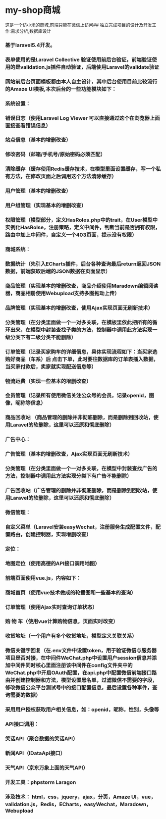 # my-shop商城
这是一个仿小米的商城,前端只能在微信上访问## 独立完成项目的设计及开发工作:需求分析,数据库设计 
### 基于laravel5.4开发。  
### 表单使用的是Laravel Collective 验证使用前后台验证，前端验证使用的是validation.js插件自动验证，后端使用Laravel的validate验证
### 网站前后台页面模板都由本人自主设计，其中后台使用目前比较流行的Amaze UI模板,本次后台的一些功能模块如下： 
### 系统设置：
### 错误日志（使用Laravel Log Viewer 可以直接通过这个在浏览器上面直接查看错误信息）
### 站点信息（基本的增删改查）
### 修改密码（邮箱/手机号/原始密码必须匹配）
### 清除缓存（缓存使用Redis缓存技术，在模型里面设置缓存，写一个私有方法，在修改页面之后调用这个方法清除缓存）
### 用户管理（基本的增删改查）
### 用户组管理（实现基本的增删改查）
### 权限管理（模型部分，定义HasRoles.php中的trait，在User模型中实例化HasRolse，注册策略，定义中间件，判断当前是否拥有权限，路由中加上中间件，自定义一个403页面，提示没有权限）
### 商城系统：
### 	数据统计（先引入ECharts插件，后台各种查询最后return返回JSON数据，前端获取后端的JSON数据在页面显示）
### 商品管理（实现基本的增删改查，商品介绍使用Maradown编辑阅读器，商品相册使用Webupload支持多图拖动上传）
### 品牌管理（实现基本的增删改查，使用Ajax实现页面无刷新技术）
### 分类管理（在分类里面做一个一对多关联，在模板里依此把所有的循环出来，在模型中封装查找子类的方法，控制器中调用此方法实现一级分类下有二级分类不能删除）
### 订单管理（记录买家购车的详细信息，具体实现流程如下：当买家选购好商品（车系）后 点击下单，此时要往数据库的订单表插入数据，当买家付款后，卖家就实现配送信息等）
### 物流运费（实现一些基本的增删改查）
### 会员管理（记录所有使用微信关注公众号的会员，记录openid，图像，昵称等信息）
### 商品回收站  （商品管理的删除并非彻底删除，而是删除到回收站，使用Laravel的软删除，这里可以还原和彻底删除）
### 广告中心：
### 广告管理（基本的增删改查，Ajax实现页面无刷新技术）
### 分类管理（在分类里面做一个一对多关联，在模型中封装查找广告的方法，控制器中调用此方法实现分类下有广告不能删除）
### 广告回收站（广告管理的删除并非彻底删除，而是删除到回收站，使用Laravel的软删除，这里可以还原和彻底删除）
### 微信管理：
### 	自定义菜单（Laravel安装easyWechat，注册服务生成配置文件，配置路由，创建控制器，实现增删改查）
### 定位：
### 	地图定位（使用高德的API接口调用地图）
### 前端页面使用vue.js，内容如下：
### 商城首页（使用vue技术做成的轮播图和一些基本的查询）
### 订单管理（使用Ajax实时查询订单状态）
### 购 物 车（使用vue计算购物信息，页面实时改变）
### 收货地址（一个用户有多个收货地址，模型定义关联关系）
### 微信关键字回复（在.env文件中设置token，用于验证微信与服务器项目是否对接，在中间件WeChat.php中设置用户session信息并添加中间件同时核心里面注册该中间件在config文件夹中的WeChat.php中开启OAuth配置，在api.php中配置微信前端接口路由并创建控制器和方法，模型设置黑名单，过滤微信不需要的字段，修改微信公众平台测试号中的接口配置信息，最后设置各种事件，查询需要的数据）  
### 采用用户授权获取用户相关信息，如：openid，昵称，性别，头像等  
### API接口调用：
### 笑话API（聚合数据的笑话API）
### 新闻API（IDataApi接口）
### 天气API（京东万象上面的天气API）
### 开发工具：phpstorm  Laragon
### 涉及技术： html，css，jquery，ajax，分页，Amaze UI，vue，validation.js，Redis，ECharts，easyWechat，Maradown，Webupload
